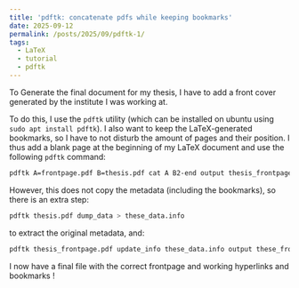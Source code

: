```yaml
---
title: 'pdftk: concatenate pdfs while keeping bookmarks'
date: 2025-09-12
permalink: /posts/2025/09/pdftk-1/
tags:
  - LaTeX
  - tutorial
  - pdftk
---
```


To Generate the final document for my thesis, I have to add a front cover generated by the institute I was working at.

To do this, I use the `pdftk` utility (which can be installed on ubuntu using `sudo apt install pdftk`).
I also want to keep the LaTeX-generated bookmarks, so I have to not disturb the amount of pages and their position. I thus add a blank page at the beginning of my LaTeX document and use the following `pdftk` command:
```bash
pdftk A=frontpage.pdf B=thesis.pdf cat A B2-end output thesis_frontpage.pdf
```
However, this does not copy the metadata (including the bookmarks), so there is an extra step:
```bash
pdftk thesis.pdf dump_data > these_data.info
```
to extract the original metadata, and:
```bash
pdftk thesis_frontpage.pdf update_info these_data.info output these_frontpage_bookmarks.pdf
```

I now have a final file with the correct frontpage and working hyperlinks and bookmarks !